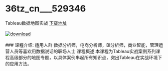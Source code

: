 # 36tz_cn___529346
Tableau数据地图实战
[下载地址](http://www.36tz.cn/article/529346 "下载地址")
<br/></br>[![download](http://36tz.cn/muke_img/2019_12_1-5.png "下载地址")](http://www.36tz.cn/article/529346 "下载地址")
<br/></br>### 课程介绍:
适用人群
数据分析师，电商分析师，BI分析师，商业智能，管理运营人员等喜欢用数据说话的职场人士
课程概述
本课程为Tableau实战案例系列课程高级部分的地图专题，以具体案例串起所有知识点，突出Tableau在实战环境下的应用方法。


